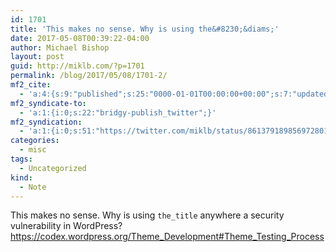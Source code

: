 ```yaml
---
id: 1701
title: 'This makes no sense. Why is using the&#8230;&diams;'
date: 2017-05-08T00:39:22-04:00
author: Michael Bishop
layout: post
guid: http://miklb.com/?p=1701
permalink: /blog/2017/05/08/1701-2/
mf2_cite:
  - 'a:4:{s:9:"published";s:25:"0000-01-01T00:00:00+00:00";s:7:"updated";s:25:"0000-01-01T00:00:00+00:00";s:8:"category";a:1:{i:0;s:0:"";}s:6:"author";a:0:{}}'
mf2_syndicate-to:
  - 'a:1:{i:0;s:22:"bridgy-publish_twitter";}'
mf2_syndication:
  - 'a:1:{i:0;s:51:"https://twitter.com/miklb/status/861379189856972801";}'
categories:
  - misc
tags:
  - Uncategorized
kind:
  - Note
---
```

This makes no sense. Why is using `the_title` anywhere a security vulnerability in WordPress?  <https://codex.wordpress.org/Theme_Development#Theme_Testing_Process>